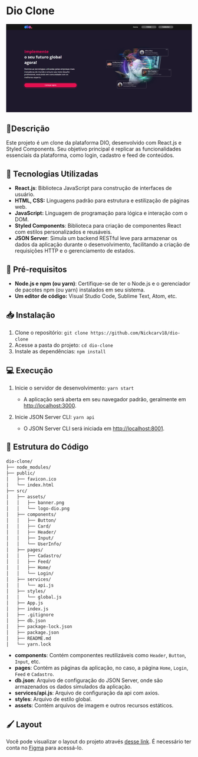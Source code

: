 # Dio Clone

![alt text](Home.png)

## 📃Descrição

Este projeto é um clone da plataforma DIO, desenvolvido com React.js e Styled Components. Seu objetivo principal é replicar as funcionalidades essenciais da plataforma, como login, cadastro e feed de conteúdos.

## 🚀 Tecnologias Utilizadas

- **React.js**: Biblioteca JavaScript para construção de interfaces de usuário.
- **HTML, CSS:** Linguagens padrão para estrutura e estilização de páginas web.
- **JavaScript:** Linguagem de programação para lógica e interação com o DOM.
- **Styled Components**: Biblioteca para criação de componentes React com estilos personalizados e reusáveis.
- **JSON Server**: Simula um backend RESTful leve para armazenar os dados da aplicação durante o desenvolvimento, facilitando a criação de requisições HTTP e o gerenciamento de estados.

## 🚧 Pré-requisitos

- **Node.js e npm (ou yarn)**: Certifique-se de ter o Node.js e o gerenciador de pacotes npm (ou yarn) instalados em seu sistema.
- **Um editor de código:** Visual Studio Code, Sublime Text, Atom, etc.

## 📥 Instalação

1. Clone o repositório: `git clone https://github.com/Nickcarv18/dio-clone`
2. Acesse a pasta do projeto: `cd dio-clone`
3. Instale as dependências: `npm install`

## 💻 Execução

1. Inicie o servidor de desenvolvimento: `yarn start`

    - A aplicação será aberta em seu navegador padrão, geralmente em <http://localhost:3000>.

1. Inicie JSON Server CLI: `yarn api`

    - O JSON Server CLI será iniciada em <http://localhost:8001>.

## 🔧 Estrutura do Código

    dio-clone/
    ├── node_modules/
    ├── public/
    │   ├── favicon.ico
    │   └── index.html
    ├── src/
    │   ├── assets/
    │   │   ├── banner.png
    │   │   └── logo-dio.png
    │   ├── components/
    │   │   ├── Button/
    │   │   ├── Card/
    │   │   ├── Header/
    │   │   ├── Input/
    │   │   └── UserInfo/
    │   ├── pages/
    │   │   ├── Cadastro/
    │   │   ├── Feed/
    │   │   ├── Home/
    │   │   └── Login/
    │   ├── services/
    │   │   └── api.js
    │   ├── styles/
    │   │   └── global.js
    │   ├── App.js
    │   ├── index.js
    │   ├── .gitignore
    │   ├── db.json
    │   ├── package-lock.json
    │   ├── package.json
    │   ├── README.md
    │   └── yarn.lock

- **components**: Contém componentes reutilizáveis como `Header`, `Button`, `Input`, etc.
- **pages**: Contém as páginas da aplicação, no caso, a página `Home`, `Login`, `Feed` e `Cadastro`.
- **db.json**: Arquivo de configuração do JSON Server, onde são armazenados os dados simulados da aplicação.
- **services/api.js**: Arquivo de configuração da api com axios.
- **styles**: Arquivo de estilo global.
- **assets**: Contém arquivos de imagem e outros recursos estáticos.

## 🖌️ Layout

Você pode visualizar o layout do projeto através [desse link](https://www.figma.com/design/fvjQQNtqaUdpuNixvCZVav/DIO-CLONE?node-id=101-19&node-type=frame&t=uogyPZOF2d0U3VOX-0). É necessário ter conta no [Figma](https://figma.com/) para acessá-lo.
